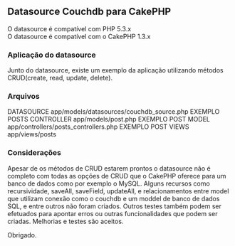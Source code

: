 ## Datasource Couchdb para CakePHP

O datasource é compatível com PHP 5.3.x <br />
O datasource é compatível com o CakePHP 1.3.x

### Aplicação do datasource 

Junto do datasource, existe um exemplo da aplicação utilizando métodos CRUD(create, read, update, delete).

### Arquivos

DATASOURCE app/models/datasources/couchdb_source.php 
EXEMPLO POSTS CONTROLLER app/models/post.php
EXEMPLO POST MODEL app/controllers/posts_controllers.php
EXEMPLO POST VIEWS app/views/posts

### Considerações

Apesar de os métodos de CRUD estarem prontos o datasource não é completo com todas as opções de CRUD que o CakePHP oferece para um banco de dados como por exemplo o MySQL.
Alguns recursos como recursividade, saveAll, saveField, updateAll, e relacionamentos entre model que utilizam conexão como o couchdb e um moddel de banco de dados SQL, e entre outros não foram criados.
Outros testes também podem ser efetuados para apontar erros ou outras funcionalidades que podem ser criadas.
Melhorias e testes são aceitos.

Obrigado.